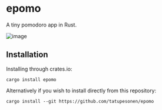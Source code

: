 # epomo
A tiny pomodoro app in Rust.

![image](https://user-images.githubusercontent.com/7150217/221366908-042bd8fb-368d-4362-b0e6-ee4536ad58e3.png)


## Installation
Installing through crates.io:
```console
cargo install epomo
```
Alternatively if you wish to install directly from this repository:
```console
cargo install --git https://github.com/tatupesonen/epomo
```
